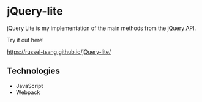 # jQuery-lite

jQuery Lite is my implementation of the main methods from the jQuery API.

Try it out here! 

<a target='_blank'>https://russel-tsang.github.io/jQuery-lite/</a>

## Technologies
* JavaScript
* Webpack


